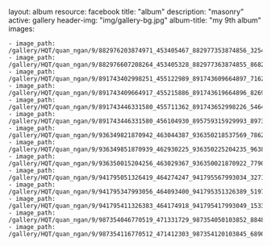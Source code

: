
layout: album
resource: facebook
title: "album"
description: "masonry"
active: gallery
header-img: "img/gallery-bg.jpg"
album-title: "my 9th album"
images:
    
    - image_path: /gallery/HQT/quan_ngan/9/882976203874971_453405467_882977353874856_3254195893917336835_n.jpg
    - image_path: /gallery/HQT/quan_ngan/9/882976607208264_453405328_882977363874855_8682851164082133583_n.jpg
    - image_path: /gallery/HQT/quan_ngan/9/891743402998251_455122989_891743609664897_7162710327725847677_n.jpg
    - image_path: /gallery/HQT/quan_ngan/9/891743409664917_455215886_891743619664896_8269292723833859092_n.jpg
    - image_path: /gallery/HQT/quan_ngan/9/891743446331580_455711362_891743652998226_5464792338677997930_n.jpg
    - image_path: /gallery/HQT/quan_ngan/9/891743446331580_456104930_895759315929993_8973010912539812789_n.jpg
    - image_path: /gallery/HQT/quan_ngan/9/936349821870942_463044387_936350218537569_7862349189632093901_n.jpg
    - image_path: /gallery/HQT/quan_ngan/9/936349851870939_462930225_936350225204235_963874093629707444_n.jpg
    - image_path: /gallery/HQT/quan_ngan/9/936350015204256_463029367_936350021870922_7790758603126774143_n.jpg
    - image_path: /gallery/HQT/quan_ngan/9/941795051326419_464274247_941795567993034_3271209592473680874_n.jpg
    - image_path: /gallery/HQT/quan_ngan/9/941795347993056_464093400_941795351326389_5197274842080490789_n.jpg
    - image_path: /gallery/HQT/quan_ngan/9/941795411326383_464174918_941795417993049_1533255782488687458_n.jpg
    - image_path: /gallery/HQT/quan_ngan/9/987354046770519_471331729_987354050103852_8848020253047744205_n.jpg
    - image_path: /gallery/HQT/quan_ngan/9/987354116770512_471412303_987354120103845_6890427116665394752_n.jpg
